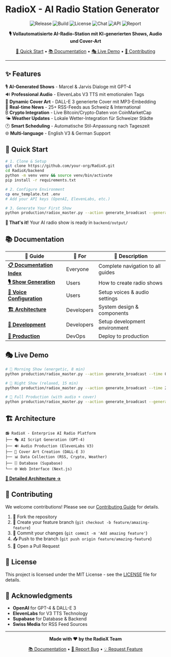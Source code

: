 # RadioX - AI Radio Station Generator

<div align="center">

![Release](https://img.shields.io/badge/release-v3.1-brightgreen)
![Build](https://img.shields.io/badge/build-passing-brightgreen)
![License](https://img.shields.io/badge/license-MIT-blue)
![Chat](https://img.shields.io/badge/chat-on%20discord-7289da)
![API](https://img.shields.io/badge/api-reference-orange)
![Report](https://img.shields.io/badge/go%20report-A+-brightgreen)

**🎙️ Vollautomatisierte AI-Radio-Station mit KI-generierten Shows, Audio und Cover-Art**

[🚀 Quick Start](#-quick-start) • [📚 Documentation](docs/) • [🎭 Live Demo](#-live-demo) • [🤝 Contributing](docs/developer-guide/contributing.md)

</div>

---

## ✨ Features

🎙️ **AI-Generated Shows** - Marcel & Jarvis Dialoge mit GPT-4  
🔊 **Professional Audio** - ElevenLabs V3 TTS mit emotionalen Tags  
🎨 **Dynamic Cover Art** - DALL-E 3 generierte Cover mit MP3-Embedding  
📰 **Real-time News** - 25+ RSS-Feeds aus Schweiz & International  
₿ **Crypto Integration** - Live Bitcoin/Crypto-Daten von CoinMarketCap  
🌤️ **Weather Updates** - Lokale Wetter-Integration für Schweizer Städte  
🕐 **Smart Scheduling** - Automatische Stil-Anpassung nach Tageszeit  
🌐 **Multi-language** - English V3 & German Support  

## 🚀 Quick Start

```bash
# 1. Clone & Setup
git clone https://github.com/your-org/RadioX.git
cd RadioX/backend
python -m venv venv && source venv/bin/activate
pip install -r requirements.txt

# 2. Configure Environment
cp env_template.txt .env
# Add your API keys (OpenAI, ElevenLabs, etc.)

# 3. Generate Your First Show
python production/radiox_master.py --action generate_broadcast --generate-audio
```

**🎯 That's it!** Your AI radio show is ready in `backend/output/`

## 📚 Documentation

| 📖 Guide | 🎯 For | 📝 Description |
|----------|--------|----------------|
| **[📋 Documentation Index](docs/)** | Everyone | Complete navigation to all guides |
| **[🎙️ Show Generation](docs/user-guide/show-generation.md)** | Users | How to create radio shows |
| **[🎤 Voice Configuration](docs/user-guide/voice-configuration.md)** | Users | Setup voices & audio settings |
| **[🏗️ Architecture](docs/developer-guide/architecture.md)** | Developers | System design & components |
| **[🔧 Development](docs/developer-guide/development.md)** | Developers | Setup development environment |
| **[🚀 Production](docs/deployment/production.md)** | DevOps | Deploy to production |

## 🎭 Live Demo

```bash
# 🌅 Morning Show (energetic, 8 min)
python production/radiox_master.py --action generate_broadcast --time 08:00

# 🌙 Night Show (relaxed, 15 min) 
python production/radiox_master.py --action generate_broadcast --time 23:00 --language de

# 🎨 Full Production (with audio + cover)
python production/radiox_master.py --action generate_broadcast --generate-audio
```

## 🏗️ Architecture

```
📻 RadioX - Enterprise AI Radio Platform
├── 🎭 AI Script Generation (GPT-4)
├── 🔊 Audio Production (ElevenLabs V3)
├── 🎨 Cover Art Creation (DALL-E 3)
├── 📊 Data Collection (RSS, Crypto, Weather)
├── 🗄️ Database (Supabase)
└── 🌐 Web Interface (Next.js)
```

**[📖 Detailed Architecture →](docs/developer-guide/architecture.md)**

## 🤝 Contributing

We welcome contributions! Please see our [Contributing Guide](docs/developer-guide/contributing.md) for details.

1. 🍴 Fork the repository
2. 🌿 Create your feature branch (`git checkout -b feature/amazing-feature`)
3. 💾 Commit your changes (`git commit -m 'Add amazing feature'`)
4. 📤 Push to the branch (`git push origin feature/amazing-feature`)
5. 🔄 Open a Pull Request

## 📄 License

This project is licensed under the MIT License - see the [LICENSE](LICENSE) file for details.

## 🙏 Acknowledgments

- **OpenAI** for GPT-4 & DALL-E 3
- **ElevenLabs** for V3 TTS Technology
- **Supabase** for Database & Backend
- **Swiss Media** for RSS Feed Sources

---

<div align="center">

**Made with ❤️ by the RadioX Team**

[📚 Documentation](docs/) • [🐛 Report Bug](https://github.com/your-org/RadioX/issues) • [💡 Request Feature](https://github.com/your-org/RadioX/issues)

</div>
